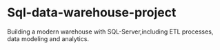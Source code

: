 # Sql-data-warehouse-project
Building a modern warehouse with SQL-Server,including ETL processes, data modeling and analytics.
